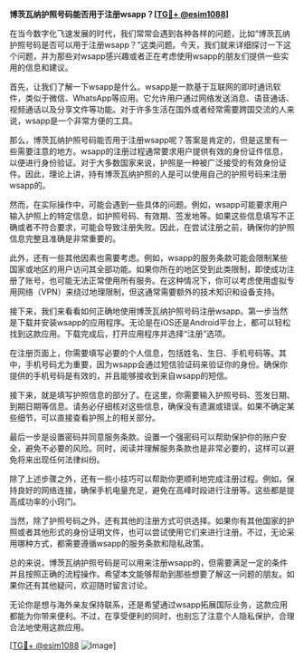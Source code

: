 **博茨瓦纳护照号码能否用于注册wsapp？[[TG💪+ @esim1088](https://t.me/s/esim1088)]**

在当今数字化飞速发展的时代，我们常常会遇到各种各样的问题，比如“博茨瓦纳护照号码是否可以用于注册wsapp？”这类问题。今天，我们就来详细探讨一下这个问题，并为那些对wsapp感兴趣或者正在考虑使用wsapp的朋友们提供一些实用的信息和建议。

首先，让我们了解一下wsapp是什么。wsapp是一款基于互联网的即时通讯软件，类似于微信、WhatsApp等应用。它允许用户通过网络发送消息、语音通话、视频通话以及分享文件等功能。对于许多生活在国外或者经常需要跨国交流的人来说，wsapp是一个非常方便的工具。

那么，博茨瓦纳护照号码能否用于注册wsapp呢？答案是肯定的，但是这里有一些需要注意的地方。wsapp的注册过程通常要求用户提供有效的身份证件信息，以便进行身份验证。对于大多数国家来说，护照是一种被广泛接受的有效身份证件。因此，理论上讲，持有博茨瓦纳护照的人是可以使用自己的护照号码来注册wsapp的。

然而，在实际操作中，可能会遇到一些具体的问题。例如，wsapp可能要求用户输入护照上的特定信息，如护照号码、有效期、签发地等。如果这些信息填写不正确或者不符合要求，可能会导致注册失败。因此，在尝试注册之前，确保你的护照信息完整且准确是非常重要的。

此外，还有一些其他因素也需要考虑。例如，wsapp的服务条款可能会限制某些国家或地区的用户访问其全部功能。如果你所在的地区受到此类限制，即使成功注册了账号，也可能无法正常使用所有服务。在这种情况下，你可以考虑使用虚拟专用网络（VPN）来绕过地理限制，但这通常需要额外的技术知识和设备支持。

接下来，我们来看看如何正确地使用博茨瓦纳护照号码注册wsapp。第一步当然是下载并安装wsapp的应用程序。无论是在iOS还是Android平台上，都可以轻松找到这款应用。下载完成后，打开应用程序并选择“注册”选项。

在注册页面上，你需要填写必要的个人信息，包括姓名、生日、手机号码等。其中，手机号码尤为重要，因为wsapp会通过短信验证码来验证你的身份。确保你提供的手机号码是有效的，并且能够接收到来自wsapp的短信。

接下来，就是填写护照信息的部分了。在这里，你需要输入护照号码、签发日期、到期日期等信息。请务必仔细核对这些信息，确保没有遗漏或错误。如果不确定某些细节，可以直接查看护照上的相关部分。

最后一步是设置密码并同意服务条款。设置一个强密码可以帮助保护你的账户安全，避免不必要的风险。同时，阅读并理解服务条款也是非常必要的，这样可以避免将来出现任何法律纠纷。

除了上述步骤之外，还有一些小技巧可以帮助你更顺利地完成注册过程。例如，保持良好的网络连接，确保手机电量充足，避免在高峰时段进行注册等。这些都是提高成功率的小窍门。

当然，除了护照号码之外，还有其他的注册方式可供选择。如果你有其他国家的护照或者其他形式的身份证明文件，也可以尝试使用它们来进行注册。不过，无论采用哪种方式，都需要遵循wsapp的服务条款和隐私政策。

总的来说，博茨瓦纳护照号码是可以用来注册wsapp的，但需要满足一定的条件并且按照正确的流程操作。希望本文能够帮助到那些想要了解这一问题的朋友。如果你还有其他疑问，欢迎随时留言讨论。

无论你是想与海外亲友保持联系，还是希望通过wsapp拓展国际业务，这款应用都能为你带来便利。不过，在享受便利的同时，也别忘了注意个人隐私保护，合理合法地使用这款应用。

[[TG💪+ @esim1088](https://t.me/s/esim1088) ![Image](https://i.postimg.cc/4NQfJmqS/Snipaste-2025-05-13-00-14-12.png)]